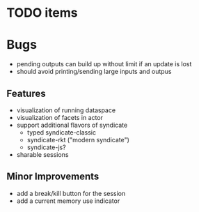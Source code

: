 # TODO items

# Bugs
- pending outputs can build up without limit if an update is lost
- should avoid printing/sending large inputs and outpus

## Features
- visualization of running dataspace
- visualization of facets in actor
- support additional flavors of syndicate
  - typed syndicate-classic
  - syndicate-rkt ("modern syndicate")
  - syndicate-js?
- sharable sessions

## Minor Improvements
- add a break/kill button for the session
- add a current memory use indicator
